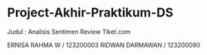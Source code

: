 # Project-Akhir-Praktikum-DS

Judul : Analisis Sentimen Review Tiket.com

ERNISA RAHMA W / 123200003
RIDWAN DARMAWAN / 123200090
